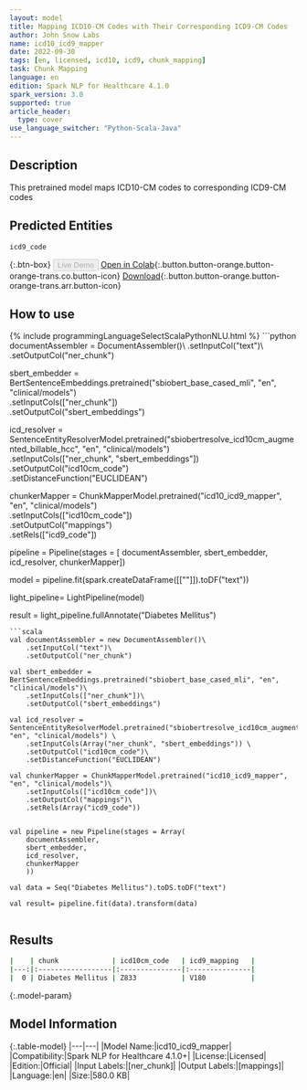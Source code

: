 ```yaml
---
layout: model
title: Mapping ICD10-CM Codes with Their Corresponding ICD9-CM Codes
author: John Snow Labs
name: icd10_icd9_mapper
date: 2022-09-30
tags: [en, licensed, icd10, icd9, chunk_mapping]
task: Chunk Mapping
language: en
edition: Spark NLP for Healthcare 4.1.0
spark_version: 3.0
supported: true
article_header:
  type: cover
use_language_switcher: "Python-Scala-Java"
---
```


## Description

This pretrained model maps ICD10-CM codes to corresponding ICD9-CM codes

## Predicted Entities

`icd9_code`

{:.btn-box}
<button class="button button-orange" disabled>Live Demo</button>
[Open in Colab](https://colab.research.google.com/github/JohnSnowLabs/spark-nlp-workshop/blob/master/tutorials/Certification_Trainings/Healthcare/26.Chunk_Mapping.ipynb){:.button.button-orange.button-orange-trans.co.button-icon}
[Download](https://s3.amazonaws.com/auxdata.johnsnowlabs.com/clinical/models/icd10_icd9_mapper_en_4.1.0_3.0_1664526779493.zip){:.button.button-orange.button-orange-trans.arr.button-icon}

## How to use



<div class="tabs-box" markdown="1">
{% include programmingLanguageSelectScalaPythonNLU.html %}
```python
documentAssembler = DocumentAssembler()\
    .setInputCol("text")\
    .setOutputCol("ner_chunk")

sbert_embedder = BertSentenceEmbeddings.pretrained("sbiobert_base_cased_mli", "en", "clinical/models")\
    .setInputCols(["ner_chunk"])\
    .setOutputCol("sbert_embeddings")

icd_resolver = SentenceEntityResolverModel.pretrained("sbiobertresolve_icd10cm_augmented_billable_hcc", "en", "clinical/models") \
    .setInputCols(["ner_chunk", "sbert_embeddings"]) \
    .setOutputCol("icd10cm_code")\
    .setDistanceFunction("EUCLIDEAN")

chunkerMapper = ChunkMapperModel.pretrained("icd10_icd9_mapper", "en", "clinical/models")\
    .setInputCols(["icd10cm_code"])\
    .setOutputCol("mappings")\
    .setRels(["icd9_code"])


pipeline = Pipeline(stages = [
    documentAssembler,
    sbert_embedder,
    icd_resolver,
    chunkerMapper])

model = pipeline.fit(spark.createDataFrame([[""]]).toDF("text"))

light_pipeline= LightPipeline(model)

result = light_pipeline.fullAnnotate("Diabetes Mellitus")


```
```scala
val documentAssembler = new DocumentAssembler()\
    .setInputCol("text")\
    .setOutputCol("ner_chunk")

val sbert_embedder = BertSentenceEmbeddings.pretrained("sbiobert_base_cased_mli", "en", "clinical/models")\
    .setInputCols(["ner_chunk"])\
    .setOutputCol("sbert_embeddings")

val icd_resolver = SentenceEntityResolverModel.pretrained("sbiobertresolve_icd10cm_augmented_billable_hcc", "en", "clinical/models") \
    .setInputCols(Array("ner_chunk", "sbert_embeddings")) \
    .setOutputCol("icd10cm_code")\
    .setDistanceFunction("EUCLIDEAN")

val chunkerMapper = ChunkMapperModel.pretrained("icd10_icd9_mapper", "en", "clinical/models")\
    .setInputCols(["icd10cm_code"])\
    .setOutputCol("mappings")\
    .setRels(Array("icd9_code"))


val pipeline = new Pipeline(stages = Array(
    documentAssembler,
    sbert_embedder,
    icd_resolver,
    chunkerMapper
    ))

val data = Seq("Diabetes Mellitus").toDS.toDF("text")

val result= pipeline.fit(data).transform(data)


```
</div>

## Results

```bash
|    | chunk             | icd10cm_code   | icd9_mapping   |
|---:|:------------------|:---------------|:---------------|
|  0 | Diabetes Mellitus | Z833           | V180           |
```

{:.model-param}
## Model Information

{:.table-model}
|---|---|
|Model Name:|icd10_icd9_mapper|
|Compatibility:|Spark NLP for Healthcare 4.1.0+|
|License:|Licensed|
|Edition:|Official|
|Input Labels:|[ner_chunk]|
|Output Labels:|[mappings]|
|Language:|en|
|Size:|580.0 KB|

